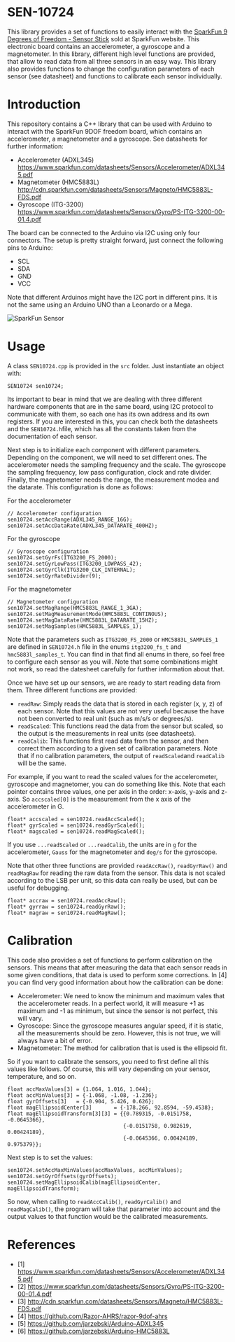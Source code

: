 # SEN-10724

This library provides a set of functions to easily interact with the [SparkFun 9 Degrees of Freedom - Sensor Stick](https://www.sparkfun.com/products/retired/10724) sold at SparkFun website. This electronic board contains an accelerometer, a gyroscope and a magnetometer. In this library, different high level functions are provided, that allow to read data from all three sensors in an easy way. This library also provides functions to change the configuration parameters of each sensor (see datasheet) and functions to calibrate each sensor individually.

# Introduction
This repository contains a C++ library that can be used with Arduino to interact with the SparkFun 9DOF freedom board, which contains an accelerometer, a magnetometer and a gyroscope. See datasheets for further information:

* Accelerometer (ADXL345) https://www.sparkfun.com/datasheets/Sensors/Accelerometer/ADXL345.pdf
* Magnetometer (HMC5883L) http://cdn.sparkfun.com/datasheets/Sensors/Magneto/HMC5883L-FDS.pdf
* Gyroscope (ITG-3200) https://www.sparkfun.com/datasheets/Sensors/Gyro/PS-ITG-3200-00-01.4.pdf

The board can be connected to the Arduino via I2C using only four connectors. The setup is pretty straight forward, just connect the following pins to Arduino:

* SCL
* SDA
* GND
* VCC

Note that different Arduinos might have the I2C port in different pins. It is not the same using an Arduino UNO than a Leonardo or a Mega.

![SparkFun Sensor](https://github.com/alrevuelta/IMUino-SparkFun/blob/master/10724-01a.jpeg)

# Usage
A class `SEN10724.cpp` is provided in the `src` folder. Just instantiate an object with:
```
SEN10724 sen10724;
```
Its important to bear in mind that we are dealing with three different hardware components that are in the same board, using I2C protocol to communicate with them, so each one has its own address and its own registers. If you are interested in this, you can check both the datasheets and the `SEN10724.h`file, which has all the constants taken from the documentation of each sensor.

Next step is to initialize each component with different parameters. Depending on the component, we will need to set different ones. The accelerometer needs the sampling frequency and the scale. The gyroscope the sampling frequency, low pass configuration, clock and rate divider. Finally, the magnetometer needs the range, the measurement modea and the datarate. This configuration is done as follows:

For the accelerometer
```
// Accelerometer configuration
sen10724.setAccRange(ADXL345_RANGE_16G);
sen10724.setAccDataRate(ADXL345_DATARATE_400HZ);
```

For the gyroscope
```
// Gyroscope configuration
sen10724.setGyrFs(ITG3200_FS_2000);
sen10724.setGyrLowPass(ITG3200_LOWPASS_42);
sen10724.setGyrClk(ITG3200_CLK_INTERNAL);
sen10724.setGyrRateDivider(9);
```

For the magnetometer
```
// Magnetometer configuration
sen10724.setMagRange(HMC5883L_RANGE_1_3GA);
sen10724.setMagMeasurementMode(HMC5883L_CONTINOUS);
sen10724.setMagDataRate(HMC5883L_DATARATE_15HZ);
sen10724.setMagSamples(HMC5883L_SAMPLES_1);
```

Note that the parameters such as `ITG3200_FS_2000` or `HMC5883L_SAMPLES_1` are defined in `SEN10724.h` file in the enums `itg3200_fs_t` and `hmc5883l_samples_t`. You can find in that find all enums in there, so feel free to configure each sensor as you will. Note that some combinations might not work, so read the datesheet carefully for further information about that.

Once we have set up our sensors, we are ready to start reading data from them. Three different functions are provided:
* `readRaw`: Simply reads the data that is stored in each register (x, y, z) of each sensor. Note that this values are not very useful because the have not been converted to real unit (such as m/s/s or degrees/s).
* `readScaled`: This functions read the data from the sensor but scaled, so the output is the measurements in real units (see datasheets).
* `readCalib`: This functions first read data from the sensor, and then correct them according to a given set of calibration parameters. Note that if no calibration parameters, the output of `readScaled`and `readCalib` will be the same.

For example, if you want to read the scaled values for the accelerometer, gyroscope and magnetomer, you can do something like this. Note that each pointer contains three values, one per axis in the order: x-axis, y-axis and z-axis. So `accscaled[0]` is the measurement from the x axis of the accelerometer in G.
```
float* accscaled = sen10724.readAccScaled();
float* gyrScaled = sen10724.readGyrScaled();
float* magscaled = sen10724.readMagScaled();
```

If you use `...readScaled` or `...readCalib`, the units are in `g` for the accelerometer, `Gauss` for the magnetometer and `deg/s` for the gyroscope.

Note that other three functions are provided `readAccRaw()`, `readGyrRaw()` and `readMagRaw` for reading the raw data from the sensor. This data is not scaled according to the LSB per unit, so this data can really be used, but can be useful for debugging.

```
float* accraw = sen10724.readAccRaw();
float* gyrraw = sen10724.readGyrRaw();
float* magraw = sen10724.readMagRaw();
```

# Calibration
This code also provides a set of functions to perform calibration on the sensors. This means that after measuring the data that each sensor reads in some given conditions, that data is used to perform some corrections. In [4] you can find very good information about how the calibration can be done:
* Accelerometer: We need to know the minimum and maximum vales that the accelerometer reads. In a perfect world, it will measure +1 as maximum and -1 as minimum, but since the sensor is not perfect, this will vary.
* Gyroscope: Since the gyroscope measures angular speed, if it is static, all the measurements should be zero. However, this is not true, we will always have a bit of error.
* Magnetometer: The method for calibration that is used is the ellipsoid fit.

So if you want to calibrate the sensors, you need to first define all this values like follows. Of course, this will vary depending on your sensor, temperature, and so on.
```
float accMaxValues[3] = {1.064, 1.016, 1.044};
float accMinValues[3] = {-1.068, -1.08, -1.236};
float gyrOffsets[3]   = {-0.904, 5.426, 0.626};
float magEllipsoidCenter[3]       = {-178.266, 92.8594, -59.4538};
float magEllipsoidTransform[3][3] = {{0.789315, -0.0151758, -0.0645366},
                                     {-0.0151758, 0.982619, 0.00424189},
                                     {-0.0645366, 0.00424189, 0.975379}};
```

Next step is to set the values:
```
sen10724.setAccMaxMinValues(accMaxValues, accMinValues);
sen10724.setGyrOffsets(gyrOffsets);
sen10724.setMagEllipsoidCalib(magEllipsoidCenter, magEllipsoidTransform);
```

So now, when calling to `readAccCalib()`, `readGyrCalib()` and `readMagCalib()`, the program will take that parameter into account and the output values to that function would be the calibrated measurements.


# References
* [1] https://www.sparkfun.com/datasheets/Sensors/Accelerometer/ADXL345.pdf
* [2] https://www.sparkfun.com/datasheets/Sensors/Gyro/PS-ITG-3200-00-01.4.pdf
* [3] http://cdn.sparkfun.com/datasheets/Sensors/Magneto/HMC5883L-FDS.pdf
* [4] https://github.com/Razor-AHRS/razor-9dof-ahrs
* [5] https://github.com/jarzebski/Arduino-ADXL345
* [6] https://github.com/jarzebski/Arduino-HMC5883L
